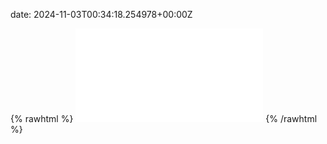 date: 2024-11-03T00:34:18.254978+00:00Z


{% rawhtml %}
<embed src="./test.com-http.html" type="text/html">
{% /rawhtml %}
